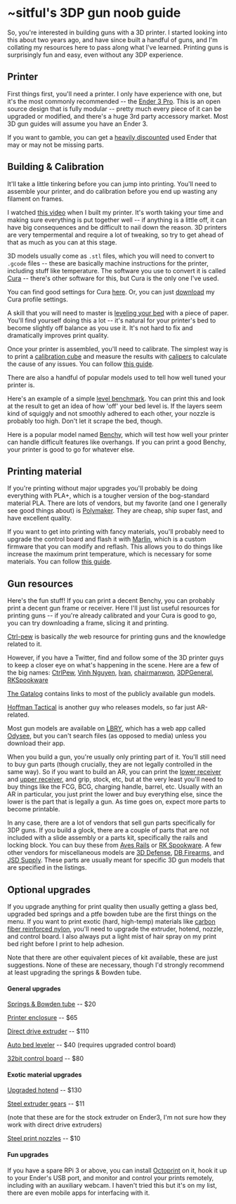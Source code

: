 # ~sitful's 3DP gun noob guide

So, you're interested in building guns with a 3D printer. I started looking into this about two years ago, and have since built a handful of guns, and I'm collating my resources here to pass along what I've learned. Printing guns is surprisingly fun and easy, even without any 3DP experience. 

## Printer

First things first, you'll need a printer. I only have experience with one, but it's the most commonly recommended -- the [Ender 3 Pro](https://www.amazon.com/s?k=ender+3+pro). This is an open source design that is fully modular -- pretty much every piece of it can be upgraded or modified, and there's a huge 3rd party accessory market. Most 3D gun guides will assume you have an Ender 3.

If you want to gamble, you can get a [heavily discounted](https://www.comgrow.com/products/used-ender-3-ender-3-pro?variant=40070400770091) used Ender that may or may not be missing parts.


## Building & Calibration

It'll take a little tinkering before you can jump into printing. You'll need to assemble your printer, and do calibration before you end up wasting any filament on frames.

I watched [this video](https://www.youtube.com/watch?v=me8Qrwh907Q) when I built my printer. It's worth taking your time and making sure everything is put together well -- if anything is a little off, it can have big consequences and be difficult to nail down the reason. 3D printers are very tempermental and require a lot of tweaking, so try to get ahead of that as much as you can at this stage.

3D models usually come as `.stl` files, which you will need to convert to `.gcode` files -- these are basically machine instructions for the printer, including stuff like temperature. The software you use to convert it is called [Cura](https://ultimaker.com/software/ultimaker-cura) -- there's other software for this, but Cura is the only one I've used.

You can find good settings for Cura [here](https://threadreaderapp.com/thread/1452771276603330561.html). Or, you can just [download](https://urbits3.ams3.digitaloceanspaces.com/sitful-hatred/2022.6.08..22.03.57-sitful-cura.curaprofile) my Cura profile settings.

A skill that you will need to master is [leveling your bed](https://www.youtube.com/watch?v=RJC7N4Vb9AY) with a piece of paper. You'll find yourself doing this a lot -- it's natural for your printer's bed to become slightly off balance as you use it. It's not hard to fix and dramatically improves print quality.

Once your printer is assembled, you'll need to calibrate. The simplest way is to print a [calibration cube](https://all3dp.com/2/3d-printer-calibration-cube-the-best-models-how-to-use-them/) and measure the results with [calipers](https://www.amazon.com/dp/B00B5XJW7I/) to calculate the cause of any issues. You can follow [this guide](https://all3dp.com/2/how-to-calibrate-a-3d-printer-simply-explained/).

There are also a handful of popular models used to tell how well tuned your printer is. 

Here's an example of a simple [level benchmark](https://www.thingiverse.com/thing:2187071). You can print this and look at the result to get an idea of how 'off' your bed level is. If the layers seem kind of squiggly and not smoothly adhered to each other, your nozzle is probably too high. Don't let it scrape the bed, though. 

Here is a popular model named [Benchy](https://www.thingiverse.com/thing:763622), which will test how well your printer can handle difficult features like overhangs. If you can print a good Benchy, your printer is good to go for whatever else. 

## Printing material

If you're printing without major upgrades you'll probably be doing everything with PLA+, which is a tougher version of the bog-standard material PLA. There are lots of vendors, but my favorite (and one I generally see good things about) is [Polymaker](https://us.polymaker.com/products/polyterra-pla-plus?variant=39574351380537). They are cheap, ship super fast, and have excellent quality.

If you want to get into printing with fancy materials, you'll probably need to upgrade the control board and flash it with [Marlin](https://marlinfw.org/), which is a custom firmware that you can modify and reflash. This allows you to do things like increase the maximum print temperature, which is necessary for some materials. You can follow [this guide](https://www.youtube.com/watch?v=RbbzsJBpEhc&list=WL&index=4).

## Gun resources

Here's the fun stuff! If you can print a decent Benchy, you can probably print a decent gun frame or receiver. Here I'll just list useful resources for printing guns -- if you're already calibrated and your Cura is good to go, you can try downloading a frame, slicing it and printing.

[Ctrl-pew](https://ctrlpew.com/) is basically *the* web resource for printing guns and the knowledge related to it. 

However, if you have a Twitter, find and follow some of the 3D printer guys to keep a closer eye on what's happening in the scene. Here are a few of the big names: [CtrlPew](https://twitter.com/CtrlPew2), [Vinh Nguyen](https://twitter.com/nguyenkvvn), [Ivan](https://twitter.com/NaviGoBoom), [chairmanwon](https://twitter.com/chairmanwon), [3DPGeneral](https://twitter.com/3DPrintGeneral), [RKSpookware](https://twitter.com/RKSpookware)

[The Gatalog](https://thegatalog.com/) contains links to most of the publicly available gun models. 

[Hoffman Tactical](https://hoffmantactical.com/) is another guy who releases models, so far just AR-related. 

Most gun models are available on [LBRY](https://lbry.com/), which has a web app called [Odysee](https://odysee.com/), but you can't search files (as opposed to media) unless you download their app.

When you build a gun, you're usually only printing part of it. You'll still need to buy gun parts (though crucially, they are not legally controlled in the same way). So if you want to build an AR, you can print the [lower receiver](https://odysee.com/@TheGatalog-PrintableFramesReceivers:9/UBAR-Rev1:e) and [upper receiver](https://odysee.com/@TheGatalog-PrintableFramesReceivers:9/BidensBane_3DAR15_Upper_Receiver:e), and grip, stock, etc, but at the very least you'll need to buy things like the FCG, BCG, charging handle, barrel, etc. Usually with an AR in particular, you just print the lower and buy everything else, since the lower is the part that is legally a gun. As time goes on, expect more parts to become printable.

In any case, there are a lot of vendors that sell gun parts specifically for 3DP guns. If you build a glock, there are a couple of parts that are not included with a slide assembly or a parts kit, specifically the rails and locking block. You can buy these from [Aves Rails](https://www.avesrails.com/) or [RK Spookware](https://rkspookware.com/glock-fmda-ddxx-2/). A few other vendors for miscellaneous models are [3D Defense](https://www.3ddefense.net/), [DB Firearms](https://www.db-firearms.com/store), and [JSD Supply](https://jsdsupply.com/3d-printed-gun-frames/). These parts are usually meant for specific 3D gun models that are specified in the listings. 


## Optional upgrades

If you upgrade anything for print quality then usually getting a glass bed, upgraded bed springs and a ptfe bowden tube are the first things on the menu. If you want to print exotic (hard, high-temp) materials like [carbon fiber reinforced nylon](https://coexllc.com/product/black-coexnylex-carbon-filled-nylon-2-85/), you'll need to upgrade the extruder, hotend, nozzle, and control board. I also always put a light mist of hair spray on my print bed right before I print to help adhesion.

Note that there are other equivalent pieces of kit available, these are just suggestions. None of these are necessary, though I'd strongly recommend at least upgrading the springs & Bowden tube.


#### General upgrades

[Springs & Bowden tube](https://www.amazon.com/dp/B081DN6RM2/) -- $20

[Printer enclosure](https://www.amazon.com/dp/B0995VTBLS) -- $65

[Direct drive extruder](https://www.amazon.com/dp/B09WR8CJZD) -- $110

[Auto bed leveler](https://www.amazon.com/dp/B0979F7RWN) -- $40 (requires upgraded control board)

[32bit control board](https://www.amazon.com/dp/B088W6517D) -- $80

#### Exotic material upgrades

[Upgraded hotend](https://www.sliceengineering.com/collections/hotends/products/mosquito-for-creality) -- $130

[Steel extruder gears](https://www.amazon.com/dp/B08BYPRY8T) -- $11

(note that these are for the stock extruder on Ender3, I'm not sure how they work with direct drive extruders)

[Steel print nozzles](https://www.amazon.com/dp/B09533GXB8) -- $10

#### Fun upgrades

If you have a spare RPi 3 or above, you can install [Octoprint](https://octoprint.org/) on it, hook it up to your Ender's USB port, and monitor and control your prints remotely, including with an auxiliary webcam. I haven't tried this but it's on my list, there are even mobile apps for interfacing with it. 
